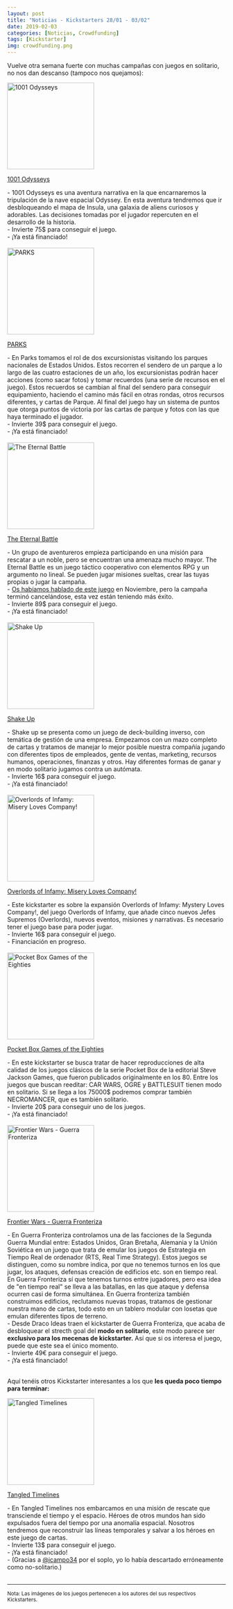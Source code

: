```yaml
---
layout: post
title: "Noticias - Kickstarters 28/01 - 03/02"
date: 2019-02-03
categories: [Noticias, Crowdfunding]
tags: [Kickstarter]
img: crowdfunding.png
---
```


Vuelve otra semana fuerte con muchas campañas con juegos en solitario, no nos
dan descanso (tampoco nos quejamos):

<div class="row">
    <div class="col-md-3">
        <img width="200" height="200"
            src="https://ksr-ugc.imgix.net/assets/023/796/337/ce65e9910336634ca4814e7df2efc244_original.jpg?ixlib=rb-1.1.0&w=680&fit=max&v=1547589053&auto=format&gif-q=50&q=92&s=2c86550abf8d90143750fb64e1389096"
        class="img-thumbnail" alt="1001 Odysseys">
    </div>
    <div class="col-md-9">
        <p>
            <a
            href="https://www.kickstarter.com/projects/asmadigames/1001-odysseys?ref=mazmorreoensolitario">
           1001 Odysseys</a>
        </p>
         - 1001 Odysseys es una aventura narrativa en la que encarnaremos la
          tripulación de la nave espacial Odyssey. En esta aventura tendremos
          que ir desbloqueando el mapa de Insula, una galaxia de aliens
          curiosos y adorables. Las decisiones tomadas por el jugador
          repercuten en el desarrollo de la historia.
          <br>
          - Invierte 75$ para conseguir el juego.
          <br>
          - ¡Ya está financiado!
    </div>
</div>
<br>

<div class="row">
    <div class="col-md-3">
        <img width="200" height="200"
            src="https://ksr-ugc.imgix.net/assets/023/922/152/2d2e98316205a5dd06c7284a09e84afd_original.jpg?ixlib=rb-1.1.0&w=680&fit=max&v=1548744888&auto=format&gif-q=50&q=92&s=4d9ef1ef0d889a1c747ea5fd8c04a336"
        class="img-thumbnail" alt="PARKS">
    </div>
    <div class="col-md-9">
        <p>
            <a
            href="https://www.kickstarter.com/projects/keymastergames/parks-the-board-game?ref=mazmorreoensolitario">
           PARKS</a>
        </p>
         - En Parks tomamos el rol de dos excursionistas visitando los parques
          nacionales de Estados Unidos. Estos recorren el sendero de un parque
          a lo largo de las cuatro estaciones de un año, los excursionistas
          podrán hacer acciones (como sacar fotos) y tomar recuerdos (una serie
          de recursos en el juego). Estos recuerdos se cambian al final del
          sendero para conseguir equipamiento, haciendo el camino más fácil en
          otras rondas, otros recursos diferentes, y cartas de Parque. Al final
          del juego hay un sistema de puntos que otorga puntos de victoria por
          las cartas de parque y fotos con las que haya terminado el jugador.
          <br>
          - Invierte 39$ para conseguir el juego.
          <br>
          - ¡Ya está financiado!
    </div>
</div>
<br>

<div class="row">
    <div class="col-md-3">
        <img width="200" height="200"
            src="https://ksr-ugc.imgix.net/assets/023/912/407/6d5def343a6fadbe06e019dc8c5fa94d_original.png?ixlib=rb-1.1.0&w=680&fit=max&v=1548681503&auto=format&gif-q=50&lossless=true&s=1cb792cd4a8ab58535ff1bc1b4570457"
        class="img-thumbnail" alt="The Eternal Battle">
    </div>
    <div class="col-md-9">
        <p>
            <a
            href="https://www.kickstarter.com/projects/1708191831/the-eternal-battle-0?ref=mazmorreoensolitario">
           The Eternal Battle</a>
        </p>
         - Un grupo de aventureros empieza participando en una misión para
          rescatar a un noble, pero se encuentran una amenaza mucho mayor. The
          Eternal Battle es un juego táctico cooperativo con elementos RPG y un
          argumento no lineal. Se pueden jugar misiones sueltas, crear las
          tuyas propias o jugar la campaña.
          <br>
          - <a
          href="{{site.baseurl}}/2018/11/29/noticias-crowdfunding-1109-1129/">
          Os habíamos hablado de este juego</a> en Noviembre, pero la campaña
          terminó cancelándose, esta vez están teniendo más éxito.
          <br>
          - Invierte 89$ para conseguir el juego.
          <br>
          - ¡Ya está financiado!
    </div>
</div>
<br>

<div class="row">
    <div class="col-md-3">
        <img width="200" height="200"
            src="https://ksr-ugc.imgix.net/assets/023/924/090/02c4ecf814128f730ada7bef5df27a2c_original.png?ixlib=rb-1.1.0&w=680&fit=max&v=1548763660&auto=format&gif-q=50&lossless=true&s=c879a585e98b9e9fa02671393d05a4e7"
        class="img-thumbnail" alt="Shake Up">
    </div>
    <div class="col-md-9">
        <p>
            <a
            href="https://www.kickstarter.com/projects/1898315323/shake-up-the-reverse-deck-building-office-card-gam?ref=mazmorreoensolitario">
           Shake Up</a>
        </p>
         - Shake up se presenta como un juego de deck-building inverso, con
          temática de gestión de una empresa. Empezamos con un mazo completo de
          cartas y tratamos de manejar lo mejor posible nuestra compañía
          jugando con diferentes tipos de empleados, gente de ventas,
          marketing, recursos humanos, operaciones, finanzas y otros. Hay
          diferentes formas de ganar y en modo solitario jugamos contra un
          autómata.
          <br>
          - Invierte 16$ para conseguir el juego.
          <br>
          - ¡Ya está financiado!
    </div>
</div>
<br>

<div class="row">
    <div class="col-md-3">
        <img width="200" height="200"
            src="https://ksr-ugc.imgix.net/assets/023/946/062/386c60247c251635b343f23dbdf25677_original.jpg?ixlib=rb-1.1.0&w=680&fit=max&v=1548917454&auto=format&gif-q=50&q=92&s=90ca139c64b162893200604e1a92383a"
        class="img-thumbnail" alt="Overlords of Infamy: Misery Loves Company!">
    </div>
    <div class="col-md-9">
        <p>
            <a
            href="https://www.kickstarter.com/projects/obscurereference/overlords-of-infamy-misery-loves-company?ref=mazmorreoensolitario">
           Overlords of Infamy: Misery Loves Company!</a>
        </p>
         - Este kickstarter es sobre la expansión Overlords of Infamy: Mystery
          Loves Company!, del juego Overlords of Infamy, que añade cinco nuevos
          Jefes Supremos (Overlords), nuevos eventos, misiones y narrativas.
          Es necesario tener el juego base para poder jugar.
          <br>
          - Invierte 16$ para conseguir el juego.
          <br>
          - Financiación en progreso.
    </div>
</div>
<br>

<div class="row">
    <div class="col-md-3">
        <img width="200" height="200"
            src="https://ksr-ugc.imgix.net/assets/023/286/461/2f2e2fdc2049e997d984d8c81a699206_original.png?ixlib=rb-1.1.0&crop=faces&w=1024&h=576&fit=crop&v=1542366695&auto=format&frame=1&q=92&s=d17fad9d9f9a7b99d1a2d934aee9be24"
        class="img-thumbnail" alt="Pocket Box Games of the Eighties">
    </div>
    <div class="col-md-9">
        <p>
            <a
            href="https://www.kickstarter.com/projects/sjgames/pocket-box-games-of-the-eighties?ref=mazmorreoensolitario">
           Pocket Box Games of the Eighties</a>
        </p>
         - En este kickstarter se busca tratar de hacer reproducciones de alta
          calidad de los juegos clásicos de la serie Pocket Box de la editorial
          Steve Jackson Games, que fueron publicados originalmente en los 80.
          Entre los juegos que buscan
          reeditar: CAR WARS, OGRE y BATTLESUIT tienen modo en solitario. Si se
          llega a los 75000$ podremos comprar también NECROMANCER, que es
          también solitario.
          <br>
          - Invierte 20$ para conseguir uno de los juegos.
          <br>
          - ¡Ya está financiado!
    </div>
</div>
<br>

<div class="row">
    <div class="col-md-3">
        <img width="200" height="200"
            src="https://ksr-ugc.imgix.net/assets/023/571/685/ea762f0c0bc93f2d9f633ef0589d6c88_original.jpg?ixlib=rb-1.1.0&w=680&fit=max&v=1544971445&auto=format&gif-q=50&q=92&s=c77403327150e545e57f3f535a6d9a91"
        class="img-thumbnail" alt="Frontier Wars - Guerra Fronteriza">
    </div>
    <div class="col-md-9">
        <p>
            <a
            href="https://www.kickstarter.com/projects/dracoideas/frontier-wars-the-board-game?ref=mazmorreoensolitario">
           Frontier Wars - Guerra Fronteriza</a>
        </p>
          - En Guerra Fronteriza controlamos una de las facciones de la Segunda
          Guerra Mundial entre: Estados Unidos, Gran Bretaña, Alemania y la
          Unión Soviética en un juego que trata de emular los juegos de
          Estrategia en Tiempo Real de ordenador (RTS, Real Time Strategy).
          Estos juegos se distinguen, como su nombre indica, por que no tenemos
          turnos en los que jugar, los ataques, defensas creación de edificios
          etc. son en tiempo real. En Guerra Fronteriza sí que tenemos turnos
          entre jugadores, pero esa idea de "en tiempo real" se lleva a las
          batallas, en las que ataque y defensa ocurren casi de forma
          simultánea. En Guerra fronteriza también construimos edificios,
          reclutamos nuevas tropas, tratamos de gestionar nuestra mano de
          cartas, todo esto en un tablero modular con losetas que emulan
          diferentes tipos de terreno.
          <br>
          - Desde Draco Ideas traen el kickstarter de Guerra Fronteriza, que
          acaba de desbloquear el strecth goal del <strong>modo en
          solitario</strong>, este modo parece ser <strong>exclusivo para los
          mecenas de kickstarter.</strong>
          Así que si os interesa el juego, puede que este sea el único momento.
          <br>
          - Invierte 49€ para conseguir el juego.
          <br>
          - ¡Ya está financiado!
    </div>
</div>
<br>

Aquí tenéis otros Kickstarter interesantes a los que **les queda poco tiempo
para terminar:**

<div class="row">
    <div class="col-md-3">
        <img width="200" height="200"
            src="https://ksr-ugc.imgix.net/assets/023/820/891/a6a97c8aad08a712be2ae7b1db1e643f_original.png?ixlib=rb-1.1.0&w=680&fit=max&v=1547790914&auto=format&gif-q=50&lossless=true&s=e411ab0a4255bf6f9983650b77f00cb8"
        class="img-thumbnail" alt="Tangled Timelines">
    </div>
    <div class="col-md-9">
        <p>
            <a
            href="https://www.kickstarter.com/projects/dzayas/tangled-timelines?ref=mazmorreoensolitario">
           Tangled Timelines</a>
        </p>
         - En Tangled Timelines nos embarcamos en una misión de rescate que
          transciende el tiempo y el espacio. Héroes de otros mundos han sido
          expulsados fuera del tiempo por una anomalía espacial. Nosotros
          tendremos que reconstruir las líneas temporales y salvar a los héroes
          en este juego de cartas.
          <br>
          - Invierte 13$ para conseguir el juego.
          <br>
          - ¡Ya está financiado!
          <br>
          - (Gracias a <a href="https://twitter.com/icampo34">@icampo34</a> por
            el soplo, yo lo había descartado erróneamente como no-solitario.)
    </div>
</div>
<br>


<hr>

<small>Nota: Las imágenes de los juegos pertenecen a los autores del sus
respectivos Kickstarters.</small>
